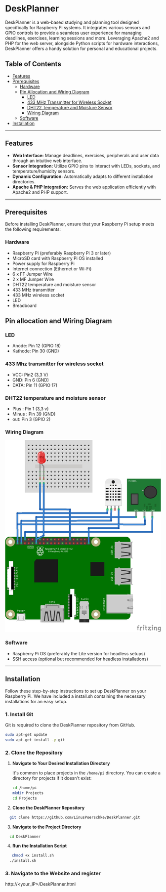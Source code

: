 # DeskPlanner

DeskPlanner is a web-based studying and planning tool designed specifically for Raspberry Pi systems. It integrates various sensors and GPIO controls to provide a seamless user experience for managing deadlines, exercises, learning sessions and more. Leveraging Apache2 and PHP for the web server, alongside Python scripts for hardware interactions, DeskPlanner offers a handy solution for personal and educational projects.

## Table of Contents

- [Features](#features)
- [Prerequisites](#prerequisites)
  - [Hardware](#hardware)
  - [Pin Allocation and Wiring Diagram](#pin-allocation-and-wiring-diagram)
    - [LED](#led)
    - [433 MHz Transmitter for Wireless Socket](#433-mhz-transmitter-for-wireless-socket)
    - [DHT22 Temperature and Moisture Sensor](#dht22-temperature-and-moisture-sensor)
    - [Wiring Diagram](#wiring-diagram)
  - [Software](#software)
- [Installation](#installation)



---

## Features

- **Web Interface:** Manage deadlines, exercises, peripherals and user data through an intuitive web interface.  
- **Sensor Integration:** Utilize GPIO pins to interact with LEDs, sockets, and temperature/humidity sensors.  
- **Dynamic Configuration:** Automatically adapts to different installation directories.  
- **Apache & PHP Integration:** Serves the web application efficiently with Apache2 and PHP support.

---

## Prerequisites

Before installing DeskPlanner, ensure that your Raspberry Pi setup meets the following requirements:

### Hardware

- Raspberry Pi (preferably Raspberry Pi 3 or later)  
- MicroSD card with Raspberry Pi OS installed  
- Power supply for Raspberry Pi  
- Internet connection (Ethernet or Wi-Fi)  
- 6 x FF Jumper Wire
- 2 x MF Jumper Wire
- DHT22 temperature and moisture sensor
- 433 MHz transmitter
- 433 MHz wireless socket
- LED
- Breadboard

## Pin allocation and Wiring Diagram
### LED
- Anode: Pin 12 (GPIO 18)
- Kathode: Pin 30 (GND)
### 433 Mhz transmitter for wireless socket
- VCC: Pin2 (3,3 V)
- GND: Pin 6 (GND)
- DATA: Pin 11 (GPIO 17)
### DHT22 temperature and moisture sensor
- Plus : Pin 1 (3,3 v)
- Minus : Pin 39 (GND)
- out: Pin 3 (GPIO 2)

### Wiring Diagram

![Wiring Diagram](webserver/img/DeskPlanner_Steckplatine.jpg "Wiring Diagram")


### Software

- Raspberry Pi OS (preferably the Lite version for headless setups)  
- SSH access (optional but recommended for headless installations)

---

## Installation

Follow these step-by-step instructions to set up DeskPlanner on your Raspberry Pi. We have included a install.sh containing the necessary installations for an easy setup.

### 1. Install Git

Git is required to clone the DeskPlanner repository from GitHub.

```bash
sudo apt-get update
sudo apt-get install -y git
```

### 2. Clone the Repository

1. **Navigate to Your Desired Installation Directory**
   
   It's common to place projects in the `/home/pi` directory. You can create a directory for projects if it doesn't exist:
   ```bash
   cd /home/pi
   mkdir Projects
   cd Projects
   ```   
2. **Clone the DeskPlanner Repository**
```bash
  git clone https://github.com/LinusPoerschke/DeskPlanner.git

```
3. **Navigate to the Project Directory**
```bash
  cd DeskPlanner
```

4. **Run the Installation Script**
```bash
   chmod +x install.sh
  ./install.sh
```
### 3. Navigate to the Website and register

http://<your_IP>/DeskPlanner.html
